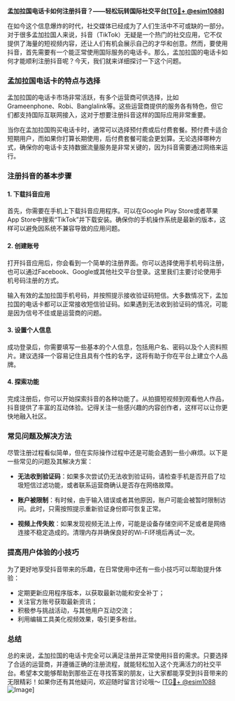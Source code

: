 **孟加拉国电话卡如何注册抖音？——轻松玩转国际社交平台[[TG💪+ @esim1088](https://t.me/s/esim1088)]**

在如今这个信息爆炸的时代，社交媒体已经成为了人们生活中不可或缺的一部分。对于很多孟加拉国人来说，抖音（TikTok）无疑是一个热门的社交应用，它不仅提供了海量的短视频内容，还让人们有机会展示自己的才华和创意。然而，要使用抖音，首先需要有一个能正常使用国际服务的电话卡。那么，孟加拉国的电话卡如何才能顺利注册抖音呢？今天，我们就来详细探讨一下这个问题。

### 孟加拉国电话卡的特点与选择

孟加拉国的电话卡市场非常活跃，有多个运营商可供选择，比如Grameenphone、Robi、Banglalink等。这些运营商提供的服务各有特色，但它们都支持国际互联网接入，这对于想要注册抖音这样的国际应用非常重要。

当你在孟加拉国购买电话卡时，通常可以选择预付费或后付费套餐。预付费卡适合短期用户，而如果你打算长期使用，后付费套餐可能会更划算。无论选择哪种方式，确保你的电话卡支持数据流量服务是非常关键的，因为抖音需要通过网络来运行。

### 注册抖音的基本步骤

#### 1. 下载抖音应用

首先，你需要在手机上下载抖音应用程序。可以在Google Play Store或者苹果App Store中搜索“TikTok”并下载安装。确保你的手机操作系统是最新的版本，这样可以避免因系统不兼容导致的应用问题。

#### 2. 创建账号

打开抖音应用后，你会看到一个简单的注册界面。你可以选择使用手机号码注册，也可以通过Facebook、Google或其他社交平台登录。这里我们主要讨论使用手机号码注册的方式。

输入有效的孟加拉国手机号码，并按照提示接收验证码短信。大多数情况下，孟加拉国的电话卡都可以正常接收短信验证码。如果遇到无法收到验证码的情况，可能是因为信号不佳或是运营商的问题。

#### 3. 设置个人信息

成功登录后，你需要填写一些基本的个人信息，包括用户名、密码以及个人资料照片。建议选择一个容易记住且具有个性的名字，这将有助于你在平台上建立个人品牌。

#### 4. 探索功能

完成注册后，你可以开始探索抖音的各种功能了。从拍摄短视频到观看他人作品，抖音提供了丰富的互动体验。记得关注一些感兴趣的内容创作者，这样可以让你更快地融入社区。

### 常见问题及解决方法

尽管注册过程看似简单，但在实际操作过程中还是可能会遇到一些小麻烦。以下是一些常见的问题及其解决方案：

- **无法收到验证码**：如果多次尝试仍无法收到验证码，请检查手机是否开启了垃圾短信过滤功能，或者联系运营商确认是否存在网络故障。
  
- **账户被限制**：有时候，由于输入错误或者其他原因，账户可能会被暂时限制访问。此时，只需按照提示重新验证身份即可恢复正常。

- **视频上传失败**：如果发现视频无法上传，可能是设备存储空间不足或者是网络连接不稳定造成的。清理内存并确保良好的Wi-Fi环境后再试一次。

### 提高用户体验的小技巧

为了更好地享受抖音带来的乐趣，在日常使用中还有一些小技巧可以帮助提升体验：

- 定期更新应用程序版本，以获取最新功能和安全补丁；
- 关注官方账号获取最新资讯；
- 积极参与挑战活动，与其他用户互动交流；
- 利用编辑工具美化视频效果，吸引更多粉丝。

### 总结

总的来说，孟加拉国的电话卡完全可以满足注册并正常使用抖音的需求。只要选择了合适的运营商，并遵循正确的注册流程，就能轻松加入这个充满活力的社交平台。希望本文能够帮助到那些正在寻找答案的朋友，让大家都能享受到抖音带来的无限精彩！如果你还有其他疑问，欢迎随时留言讨论哦～ [[TG💪+ @esim1088](https://t.me/s/esim1088) ![Image](https://i.postimg.cc/4NQfJmqS/Snipaste-2025-05-13-00-14-12.png)]